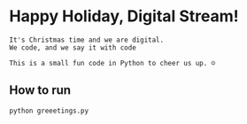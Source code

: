# Happy Holiday, Digital Stream!

```
It's Christmas time and we are digital.
We code, and we say it with code

This is a small fun code in Python to cheer us up. ☺️
```

## How to run
```
python greeetings.py
```
